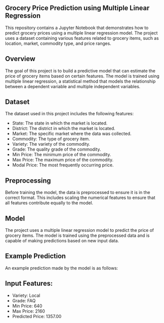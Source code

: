 ## Grocery Price Prediction using Multiple Linear Regression ##
This repository contains a Jupyter Notebook that demonstrates how to predict grocery prices using a multiple linear regression model. The project uses a dataset containing various features related to grocery items, such as location, market, commodity type, and price ranges.

## Overview
The goal of this project is to build a predictive model that can estimate the price of grocery items based on certain features. The model is trained using multiple linear regression, a statistical method that models the relationship between a dependent variable and multiple independent variables.

## Dataset
The dataset used in this project includes the following features:

- State: The state in which the market is located.
- District: The district in which the market is located.
- Market: The specific market where the data was collected.
- Commodity: The type of grocery item.
- Variety: The variety of the commodity.
- Grade: The quality grade of the commodity.
- Min Price: The minimum price of the commodity.
- Max Price: The maximum price of the commodity.
- Modal Price: The most frequently occurring price.

## Preprocessing
Before training the model, the data is preprocessed to ensure it is in the correct format. This includes scaling the numerical features to ensure that all features contribute equally to the model.

 ## Model
The project uses a multiple linear regression model to predict the price of grocery items. The model is trained using the preprocessed data and is capable of making predictions based on new input data.

## Example Prediction
An example prediction made by the model is as follows:

## Input Features:

- Variety: Local
- Grade: FAQ
- Min Price: 640
- Max Price: 2160
- Predicted Price: 1357.00
